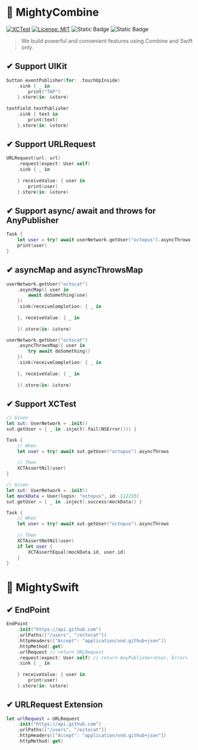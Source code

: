# 💪 MightyCombine

[![XCTest](https://github.com/MightyCombine/MightyCombine/actions/workflows/swift.yml/badge.svg)](https://github.com/MightyCombine/MightyCombine/actions/workflows/swift.yml)
[![License: MIT](https://img.shields.io/badge/License-MIT-yellow.svg)](https://opensource.org/licenses/MIT)
![Static Badge](https://img.shields.io/badge/iOS-v13-blue)
![Static Badge](https://img.shields.io/badge/Swift-v5.4-orange)

> We build powerful and convenient features using Combine and Swift only.

## ✔ Support UIKit
```swift 
button.eventPublisher(for: .touchUpInside)
    .sink { _ in
        print("TAP")
    }.store(in: &store)
    
textField.textPublisher
    .sink { text in
        print(text)
    }.store(in: &store)
```

## ✔ Support URLRequest
```swift 
URLRequest(url: url)
    .request(expect: User.self)
    .sink { _ in
        
    } receiveValue: { user in
        print(user)
    }.store(in: &store)
```

## ✔ Support async/ await and throws for AnyPublisher
```swift 
Task {
    let user = try? await userNetwork.getUser("octopus").asyncThrows
    print(user)
}
```

## ✔ asyncMap and asyncThrowsMap
```swift 
userNetwork.getUser("octocat")
    .asyncMap({ user in
        await doSomething(use)
    })
    .sink(receiveCompletion: { _ in
        
    }, receiveValue: { _ in
        
    }).store(in: &store)

userNetwork.getUser("octocat")
    .asyncThrowsMap({ user in
        try await doSomething()
    })
    .sink(receiveCompletion: { _ in
        
    }, receiveValue: { _ in
        
    }).store(in: &store)
```

## ✔ Support XCTest
```swift
// Given
let sut: UserNetwork = .init()
sut.getUser = { _ in .inject(.fail(NSError())) }

Task {
    // When
    let user = try? await sut.getUser("octopus").asyncThrows
    
    // Then
    XCTAssertNil(user)
}
```

```swift 
// Given
let sut: UserNetwork = .init()
let mockData = User(login: "octopus", id: 112233)
sut.getUser = { _ in .inject(.success(mockData)) }

Task {
    // When
    let user = try? await sut.getUser("octopus").asyncThrows
    
    // Then
    XCTAssertNotNil(user)
    if let user {
        XCTAssertEqual(mockData.id, user.id)
    }
}
```

# 💪 MightySwift

## ✔ EndPoint
```Swift
EndPoint
    .init("https://api.github.com")
    .urlPaths(["/users", "/octocat"])
    .httpHeaders(["Accept": "application/vnd.github+json"])
    .httpMethod(.get)
    .urlRequest // return URLRequest
    .request(expect: User.self) // return AnyPublisher<User, Error>
    .sink { _ in
        
    } receiveValue: { user in
        print(user)
    }.store(in: &store)
```

## ✔ URLRequest Extension
```swift
let urlRequest = URLRequest
    .init("https://api.github.com")
    .urlPaths(["/users", "/octocat"])
    .httpHeaders(["Accept": "application/vnd.github+json"])
    .httpMethod(.get)
```

